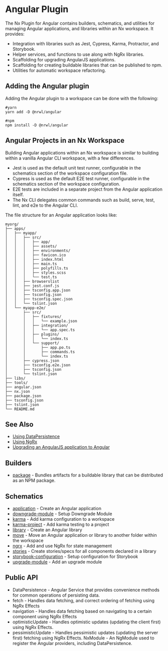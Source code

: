 # Angular Plugin

The Nx Plugin for Angular contains builders, schematics, and utilities for managing Angular applications, and libraries within an Nx workspace. It provides:

- Integration with libraries such as Jest, Cypress, Karma, Protractor, and Storybook.
- Helper services, and functions to use along with NgRx libraries.
- Scaffolding for upgrading AngularJS applications.
- Scaffolding for creating buildable libraries that can be published to npm.
- Utilities for automatic workspace refactoring.

## Adding the Angular plugin

Adding the Angular plugin to a workspace can be done with the following:

```shell script
#yarn
yarn add -D @nrwl/angular
```

```shell script
#npm
npm install -D @nrwl/angular
```

## Angular Projects in an Nx Workspace

Building Angular applications within an Nx workspace is similar to building within a vanilla Angular CLI workspace, with a few differences.

- Jest is used as the default unit test runner, configurable in the schematics section of the workspace configuration file.
- Cypress is used as the default E2E test runner, configurable in the schematics section of the workspace configuration.
- E2E tests are included in a separate project from the Angular application itself.
- The Nx CLI delegates common commands such as build, serve, test, lint, and e2e to the Angular CLI.

The file structure for an Angular application looks like:

```treeview
myorg/
├── apps/
│   ├── myapp/
│   │   ├── src/
│   │   │   ├── app/
│   │   │   ├── assets/
│   │   │   ├── environments/
│   │   │   ├── favicon.ico
│   │   │   ├── index.html
│   │   │   ├── main.ts
│   │   │   ├── polyfills.ts
│   │   │   ├── styles.scss
│   │   │   └── test.ts
│   │   ├── browserslist
│   │   ├── jest.conf.js
│   │   ├── tsconfig.app.json
│   │   ├── tsconfig.json
│   │   ├── tsconfig.spec.json
│   │   └── tslint.json
│   └── myapp-e2e/
│       ├── src/
│       │   ├── fixtures/
│       │   │   └── example.json
│       │   ├── integration/
│       │   │   └── app.spec.ts
│       │   ├── plugins/
│       │   │   └── index.ts
│       │   └── support/
│       │       ├── app.po.ts
│       │       ├── commands.ts
│       │       └── index.ts
│       ├── cypress.json
│       ├── tsconfig.e2e.json
│       ├── tsconfig.json
│       └── tslint.json
├── libs/
├── tools/
├── angular.json
├── nx.json
├── package.json
├── tsconfig.json
├── tslint.json
└── README.md
```

## See Also

- [Using DataPersistence](/{{framework}}/guides/misc-data-persistence)
- [Using NgRx](/{{framework}}/guides/misc-ngrx)
- [Upgrading an AngularJS application to Angular](/{{framework}}/guides/misc-angular)

## Builders

- [package](/{{framework}}/plugins/angular/builders/package) - Bundles artifacts for a buildable library that can be distributed as an NPM package.

## Schematics

- [application](/{{framework}}/plugins/angular/schematics/application) - Create an Angular application
- [downgrade-module](/{{framework}}/plugins/angular/schematics/downgrade-module) - Setup Downgrade Module
- [karma](/{{framework}}/plugins/angular/schematics/karma) - Add karma configuration to a workspace
- [karma-project](/{{framework}}/plugins/angular/schematics/karma-project) - Add karma testing to a project
- [library](/{{framework}}/plugins/angular/schematics/library) - Create an Angular library
- [move](/{{framework}}/plugins/angular/schematics/move) - Move an Angular application or library to another folder within the workspace
- [ngrx](/{{framework}}/plugins/angular/schematics/ngrx) - Add and use NgRx for state management
- [stories](/{{framework}}/plugins/angular/schematics/stories) - Create stories/specs for all components declared in a library
- [storybook-configuration](/{{framework}}/plugins/angular/schematics/storybook-configuration) - Setup configuration for Storybook
- [upgrade-module](/{{framework}}/plugins/angular/schematics/upgrade-module) - Add an upgrade module

## Public API

- DataPersistence - Angular Service that provides convenience methods for common operations of persisting data.
- fetch - Handles data fetching, and correct ordering of fetching using NgRx Effects
- navigation - Handles data fetching based on navigating to a certain component using NgRx Effects
- optimisticUpdate - Handles optimistic updates (updating the client first) using NgRx Effects.
- pessimisticUpdate - Handles pessimistic updates (updating the server first) fetching using NgRx Effects.
  NxModule - An NgModule used to register the Angular providers, including DataPersistence.
